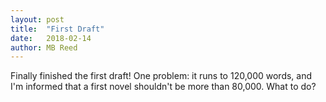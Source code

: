 ```yaml
---
layout: post
title:  "First Draft"
date:   2018-02-14
author: MB Reed
---
```


Finally finished the first draft! One problem: it runs to 120,000 words, and I'm informed that a first novel shouldn't be more than 80,000. What to do? 